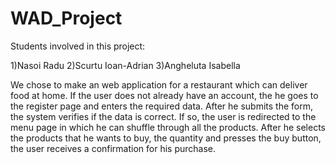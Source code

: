 # WAD_Project

  Students involved in this project:

1)Nasoi Radu
2)Scurtu Ioan-Adrian 
3)Angheluta Isabella

  We chose to make an web application for a restaurant which can deliver food at home.
  If the user does not already have an account, the he goes to the register page and enters the required data. After he
 submits the form, the system verifies if the data is correct. If so, the user is redirected to the menu page in which he can
shuffle through all the products. After he selects the products that he wants to buy, the quantity and presses the buy button, the user
receives a confirmation for his purchase.


